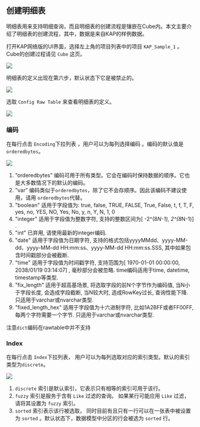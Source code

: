 ## 创建明细表

明细表用来支持明细查询，而且明细表的创建流程是镶嵌在Cube内。本文主要介绍了明细表的创建流程，其中，数据是来自KAP的样例数据。

打开KAP网络版的UI界面，选择左上角的项目列表中的项目 `KAP_Sample_1` 。Cube的创建过程请见 `Cube` 这页。

![](images/createcube_1.png)

明细表的定义出现在第六步，默认状态下它是被禁止的。 

![](images/createrawtable_1.jpg)

选取 `Config Raw Table` 来查看明细表的定义。

![](images/createrawtable_2.jpg)



### 编码

在每行点击 `Encoding`下拉列表 ，用户可以为每列选择编码 。编码的默认值是 `orderedbytes`。

![](images/createrawtable_3.jpg)

1. “orderedbytes” 编码可用于所有类型。它会在编码时保持数据的顺序。它也是大多数情况下的默认的编码。
2. "var”  编码类似于`orderedbytes`，除了它不会存顺序。因此该编码不建议使用，请用 `orderedbytes`代替。 
3. "boolean" 适用于字段值为: true, false, TRUE, FALSE, True, False, t, f, T, F, yes, no, YES, NO, Yes, No, y, n, Y, N, 1, 0
4. "integer" 适用于字段值为整数字符, 支持的整数区间为[ -2^(8*N-1), 2^(8*N-1)] . 
5. "int" 已弃用, 请使用最新的integer编码. 
6. "date" 适用于字段值为日期字符, 支持的格式包括yyyyMMdd、yyyy-MM-dd、yyyy-MM-dd HH:mm:ss、yyyy-MM-dd HH:mm:ss.SSS, 其中如果包含时间戳部分会被截断. 
7. "time" 适用于字段值为时间戳字符, 支持范围为[ 1970-01-01 00:00:00, 2038/01/19 03:14:07] , 毫秒部分会被忽略.  time编码适用于time, datetime, timestamp等类型. 
8. "fix_length" 适用于超高基场景, 将选取字段的前N个字节作为编码值, 当N小于字段长度, 会造成字段截断, 当N较大时, 造成RowKey过长, 查询性能下降.  只适用于varchar或nvarchar类型.
9. "fixed_length_hex" 适用于字段值为十六进制字符, 比如1A2BFF或者FF00FF, 每两个字符需要一个字节.  只适用于varchar或nvarchar类型. 

注意`dict`编码在rawtable中并不支持

### Index

在每行点击 `Index`下拉列表， 用户可以为每列选取对应的索引类型。默认的索引类型为`discrete`。

![](images/createrawtable_4.jpg)

1. `discrete` 索引是默认索引，它表示只有相等的索引可用于该行。
2. `fuzzy` 索引是服务于含有 `Like` 过滤的查询。 如果某行可能应用 `Like` 过滤，请将其设置为 `fuzzy` 索引。
3. `sorted` 索引表示该行被选取， 同时目前有且只有一行可以在一张表中被设置为 `sorted` 。默认状态下，数据模型中分区的行会被选为 `sorted` 行。
